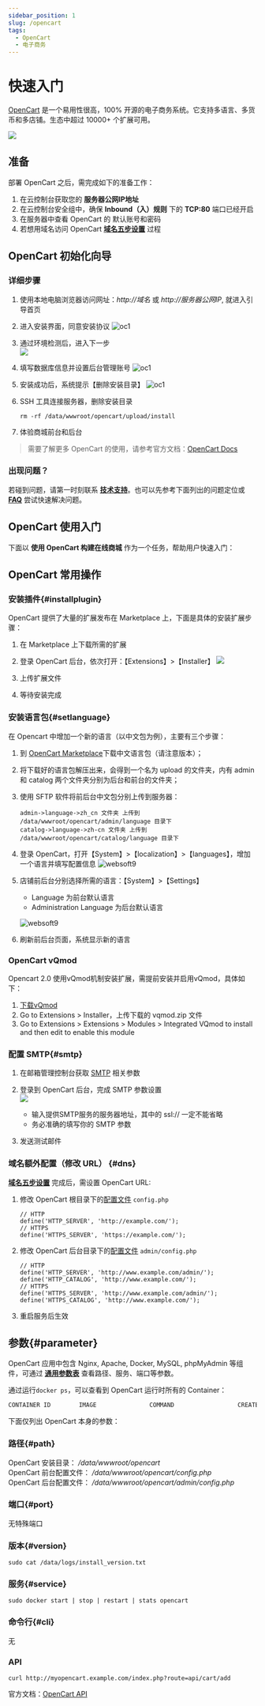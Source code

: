 ```yaml
---
sidebar_position: 1
slug: /opencart
tags:
  - OpenCart
  - 电子商务
---
```


# 快速入门

[OpenCart](https://opencart.com) 是一个易用性很高，100% 开源的电子商务系统。它支持多语言、多货币和多店铺。生态中超过 10000+ 个扩展可用。

![](https://libs.websoft9.com/Websoft9/DocsPicture/zh/opencart/opencart-gui-websoft9.png)


## 准备

部署  OpenCart 之后，需完成如下的准备工作：

1. 在云控制台获取您的 **服务器公网IP地址** 
2. 在云控制台安全组中，确保 **Inbound（入）规则** 下的 **TCP:80** 端口已经开启
3. 在服务器中查看 OpenCart 的 默认账号和密码  
4. 若想用域名访问  OpenCart **[域名五步设置](./administrator/domain_step)** 过程


## OpenCart 初始化向导

### 详细步骤

1. 使用本地电脑浏览器访问网址：*http://域名* 或 *http://服务器公网IP*, 就进入引导首页

2. 进入安装界面，同意安装协议
   ![oc1](https://libs.websoft9.com/Websoft9/DocsPicture/en/opencart/oc1.png)  

3. 通过环境检测后，进入下一步  
   ![](https://libs.websoft9.com/Websoft9/DocsPicture/en/opencart/oc2.png)

3. 填写数据库信息并设置后台管理账号
   ![oc1](https://libs.websoft9.com/Websoft9/DocsPicture/en/opencart/oc3.png)

4. 安装成功后，系统提示【删除安装目录】
   ![oc1](https://libs.websoft9.com/Websoft9/DocsPicture/en/opencart/oc4.png)

5. SSH 工具连接服务器，删除安装目录
   ```
   rm -rf /data/wwwroot/opencart/upload/install
   ```

6. 体验商城前台和后台

> 需要了解更多 OpenCart 的使用，请参考官方文档：[OpenCart Docs](http://docs.opencart.com)

### 出现问题？

若碰到问题，请第一时刻联系 **[技术支持](./helpdesk)**。也可以先参考下面列出的问题定位或  **[FAQ](./faq#setup)** 尝试快速解决问题。

## OpenCart 使用入门

下面以 **使用 OpenCart 构建在线商城** 作为一个任务，帮助用户快速入门：


## OpenCart 常用操作

### 安装插件{#installplugin}

OpenCart 提供了大量的扩展发布在 Marketplace 上，下面是具体的安装扩展步骤：

1. 在 Marketplace 上下载所需的扩展

2. 登录 OpenCart 后台，依次打开：【Extensions】>【Installer】
   ![](https://libs.websoft9.com/Websoft9/DocsPicture/en/opencart/opencart-installex-websoft9.png)

3. 上传扩展文件

4. 等待安装完成


### 安装语言包{#setlanguage}

在 Opencart 中增加一个新的语言（以中文包为例），主要有三个步骤：

1. 到 [OpenCart Marketplace](https://www.opencart.com/index.php?route=marketplace/extension/info&extension_id=19126&filter_category_id=2&page=8)下载中文语言包（请注意版本）；

2. 将下载好的语言包解压出来，会得到一个名为 upload 的文件夹，内有 admin 和 catalog 两个文件夹分别为后台和前台的文件夹；

3. 使用 SFTP 软件将前后台中文包分别上传到服务器：
   ```
   admin->language->zh_cn 文件夹 上传到  /data/wwwroot/opencart/admin/language 目录下
   catalog->language->zh-cn 文件夹 上传到 /data/wwwroot/opencart/catalog/language 目录下
   ```
4. 登录 OpenCart，打开【System】>【localization】>【languages】，增加一个语言并填写配置信息
	![websoft9](https://libs.websoft9.com/Websoft9/DocsPicture/zh/opencart/opencart-language-1-websoft9.png)

5. 店铺前后台分别选择所需的语言：【System】>【Settings】  

   - Language 为前台默认语言
   - Administration Language 为后台默认语言

	![websoft9](https://libs.websoft9.com/Websoft9/DocsPicture/zh/opencart/opencart-language-2-websoft9.png)



6. 刷新前后台页面，系统显示新的语言

### OpenCart vQmod

Opencart 2.0 使用vQmod机制安装扩展，需提前安装并启用vQmod，具体如下：

1. [下载vQmod](https://github.com/vqmod/vqmod)
2. Go to Extensions > Installer，上传下载的 vqmod.zip 文件
3. Go to Extensions > Extensions > Modules > Integrated VQmod to install and then edit to enable this module

### 配置 SMTP{#smtp}

1. 在邮箱管理控制台获取 [SMTP](./administrator/smtp) 相关参数 

2. 登录到 OpenCart 后台，完成 SMTP 参数设置  
   ![](https://libs.websoft9.com/Websoft9/DocsPicture/zh/opencart/opencart-smtp-websoft9.png)
  
   - 输入提供SMTP服务的服务器地址，其中的 ssl://  一定不能省略
   - 务必准确的填写你的 SMTP 参数

3. 发送测试邮件

### 域名额外配置（修改 URL） {#dns}

**[域名五步设置](./administrator/domain_step)** 完成后，需设置 OpenCart URL:

1. 修改 OpenCart 根目录下的[配置文件](#path) `config.php`
   ```
   // HTTP
   define('HTTP_SERVER', 'http://example.com/');
   // HTTPS
   define('HTTPS_SERVER', 'https://example.com/');
   ```

2. 修改 OpenCart 后台目录下的[配置文件](#path) `admin/config.php`
   ```
   // HTTP
   define('HTTP_SERVER', 'http://www.example.com/admin/');
   define('HTTP_CATALOG', 'http://www.example.com/');
   // HTTPS
   define('HTTPS_SERVER', 'http://www.example.com/admin/');
   define('HTTPS_CATALOG', 'http://www.example.com/');
   ```

3. 重启服务后生效

## 参数{#parameter}

OpenCart 应用中包含 Nginx, Apache, Docker, MySQL, phpMyAdmin 等组件，可通过 **[通用参数表](./administrator/parameter)** 查看路径、服务、端口等参数。

通过运行`docker ps`，可以查看到 OpenCart 运行时所有的 Container：

```bash
CONTAINER ID        IMAGE               COMMAND                  CREATED             STATUS              PORTS                                NAMES
```

下面仅列出 OpenCart 本身的参数：

### 路径{#path}

OpenCart 安装目录： */data/wwwroot/opencart*  
OpenCart 前台配置文件： */data/wwwroot/opencart/config.php*  
OpenCart 后台配置文件： */data/wwwroot/opencart/admin/config.php* 


### 端口{#port}

无特殊端口

### 版本{#version}

```shell
sudo cat /data/logs/install_version.txt
```

### 服务{#service}

```shell
sudo docker start | stop | restart | stats opencart
```

### 命令行{#cli}

无

### API


```
curl http://myopencart.example.com/index.php?route=api/cart/add
```

官方文档：[OpenCart API](http://docs.opencart.com/en-gb/system/users/api/)